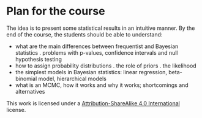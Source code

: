 Plan for the course
===================


The idea is to present some statistical results in an intuitive manner.
By the end of the course, the students should be able to understand:

 - what are the main differences between frequentist and Bayesian statistics
 	. problems with p-values, confidence intervals and null hypothesis testing
 - how to assign probability distributions
 	. the role of priors
 	. the likelihood
 - the simplest models in Bayesian statistics: linear regression, beta-binomial model, hierarchical models
 - what is an MCMC, how it works and why it works; shortcomings and alternatives





This work is licensed under a [Attribution-ShareAlike 4.0 International](http://creativecommons.org/licenses/by-sa/4.0/) license.

